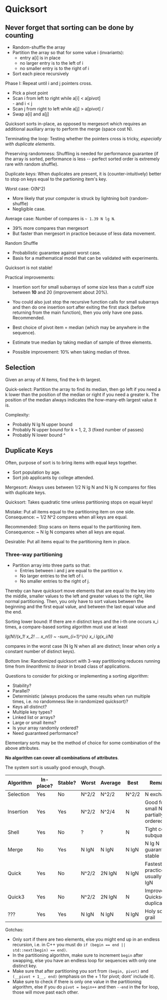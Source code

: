 # Quicksort

## Never forget that sorting can be done by counting

- Random-shuffle the array
- Partition the array so that for some value i (invariants):
	+ entry a[i] is in place
	+ no larger entry is to the left of i
	+ no smaller entry is to the right of i
- Sort each piece recursively

Phase I: Repeat until i and j pointers cross.

- Pick a pivot point
- Scan i from left to right while a[i] < a[pivot] \
												   - and i < j
- Scan j from right to left while a[j] > a[pivot] /  
- Swap a[i] and a[j]

Quicksort sorts in-place, as opposed to mergesort which requires an additional auxiliary array to perform the merge (space cost N).

Terminating the loop: Testing whether the pointers cross is tricky, *especially with duplicate elements*.

Preserving randomness: Shuffling is needed for performance guarantee (if the array is sorted, performance is less -- perfect sorted order is extremely rare with random shuffle).

Duplicate keys: When duplicates are present, it is (counter-intuitively) better to stop on keys equal to the partioning item's key.

Worst case: O(N^2)
- More likely that your computer is struck by lightning bolt (random-shuffle)
- Negligible case.

Average case: Number of compares is `~ 1.39 N lg N`.
- 39% more compares than mergesort
- But faster than mergesort in practice because of less data movement.

Random Shuffle
- Probabilistic guarantee against worst case.
- Basis for a mathematical model that can be validated with experiments.

Quicksort is not stable!

Practical improvements:

- Insertion sort for small subarrays of some size less than a cutoff size between __10__ and 20 (improvement about 20%).
- You could also just stop the recursive function calls for small subarrays and then do one insertion sort after exiting the first stack (before returning from the main function), then you only have one pass. Recommended.

- Best choice of pivot item = median (which may be anywhere in the sequence).
- Estimate true median by taking median of sample of three elements.
- Possible improvement: 10% when taking median of three.

## Selection

Given an array of *N* items, find the k-th largest.

Quick-select: Partition the array to find its median, then go left if you need a k lower than the position of the median or right if you need a greater k. The position of the median always indicates the how-many-eth largest value it is.

Complexity:
 - Probably N lg N upper bound
 - Probably N upper bound for k = 1, 2, 3 (fixed number of passes)
 - Probably N lower bound ^

## Duplicate Keys

Often, purpose of sort is to bring items with equal keys together.

- Sort population by age.
- Sort job applicants by college attended.

Mergesort: Always uses between 1/2 N lg N and N lg N compares for files with duplicate keys.

Quicksort: Takes quadratic time unless partitioning stops on equal keys!

Mistake: Put all items equal to the partitioning item on one side.
Consequence: ~ 1/2 N^2 compares when all keys are equal.

Recommended: Stop scans on items equal to the partitioning item.
Consequence: ~ N lg N compares when all keys are equal.

Desirable: Put all items equal to the partitioning item in place.

### Three-way partitioning

- Partition array into three parts so that:
	+ Entries between i and j are equal to the partition v.
	+ No larger entries to the left of i.
	+ No smaller entries to the right of j.

Thereby can have quicksort move elements that are equal to the key into the middle, smaller values to the left and greater values to the right, like normal partitioning. Then, you only have to sort values between the beginning and the first equal value, and between the last equal value and the end.

Sorting lower bound: If there are *n* distinct keys and the i-th one occurs x_i times, a compare-based sorting algorithm must use at least

*lg(N!/(x_1! x_2! ... x_n!)) ~ -sum_{i=1}^{n} x_i lg(x_i/N)*

compares in the worst case (N lg N when all are distinct; linear when only a constant number of distinct keys).

Bottom line: Randomized quicksort with 3-way partitioning reduces running time from *linearithmic to linear* in broad class of applications.

Questions to consider for picking or implementing a sorting algorithm:

- Stability?
- Parallel?
- Deterministic (always produces the same results when run multiple times, i.e. no randomness like in randomized quicksort)?
- Keys all distinct?
- Multiple key types?
- Linked list or arrays?
- Large or small items?
- Is your array randomly ordered?
- Need guaranteed performance?


Elementary sorts may be the method of choice for some combination of the above attributes.

__No algorithm can cover all combinations of attributes__.

The system sort is usually good enough, though.

Algorithm | In-place? | Stable? | Worst | Average | Best  | Remarks
----------|-----------|---------|-------|---------|-------|-------------------------------------
Selection |    Yes    |    No   | N^2/2 |  N^2/2  | N^2/2 | N exchanges
Insertion |    Yes    |   Yes   | N^2/2 | N^2/4   |   N   | Good for small N or partially ordered
Shell     |    Yes    |   No    |  ?    |    ?    |   N   | Tight code, subquadratic
Merge     |    No     |   Yes   | N lgN |  N lgN  | N lgN | N lg N guarantee, stable
Quick     |   Yes     |   No    | N^2/2 |  2N lgN | N lgN | Fastest in practice, usually N lgN
Quick3    |   Yes     |   No    | N^2/2 |  2N lgN |   N   | Improves Quicksort for duplicates
???       |   Yes     |  Yes    | N lgN |  N lgN  | N lgN | Holy sorting grail

Gotchas:

* Only sort if there are two elements, else you might end up in an endless recursion, i.e. in C++ you must do `if (begin == end || std::next(begin) == end)`.
* In the partitioning algorithm, make sure to increment `begin` after swapping, else you have an endless loop for sequences with only one distinct key.
* Make sure that after partitioning you sort from `(begin, pivot)` and `(__pivot + 1__, end)` (emphasis on the + 1 for pivot; dont' include it).
* Make sure to check if there is only one value in the partitioning algorithm, else if you do `pivot = begin++` and then `--end` in the for loop, those will move past each other.

